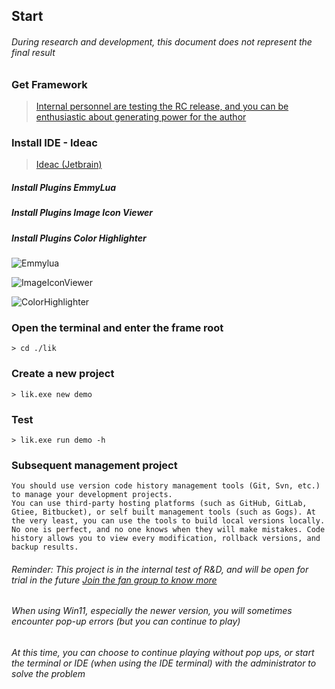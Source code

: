 ## Start

###### During research and development, this document does not represent the final result

### Get Framework

> <a target="_blank" href="https://afdian.net/a/hunzsig">Internal personnel are testing the RC release, and you can be enthusiastic about generating power for the author</a>

### Install IDE - Ideac

> <a target="_blank" href="https://www.jetbrains.com/idea/download/#section=windows">Ideac (Jetbrain)</a>

##### Install Plugins EmmyLua

##### Install Plugins Image Icon Viewer

##### Install Plugins Color Highlighter

![Emmylua](/assets/emmylua.png)

![ImageIconViewer](/assets/imageIconViewer.png)

![ColorHighlighter](/assets/colorHighlighter.png)

### Open the terminal and enter the frame root

```
> cd ./lik
```

### Create a new project

```
> lik.exe new demo
```

### Test

```
> lik.exe run demo -h
```

### Subsequent management project

```text
You should use version code history management tools (Git, Svn, etc.) to manage your development projects.
You can use third-party hosting platforms (such as GitHub, GitLab, Gtiee, Bitbucket), or self built management tools (such as Gogs). At the very least, you can use the tools to build local versions locally.
No one is perfect, and no one knows when they will make mistakes. Code history allows you to view every modification, rollback versions, and backup results.
```

###### Reminder: This project is in the internal test of R&D, and will be open for trial in the future <a target="_blank" href="https://afdian.net/a/hunzsig">Join the fan group to know more</a>

###### When using Win11, especially the newer version, you will sometimes encounter pop-up errors (but you can continue to play)

###### At this time, you can choose to continue playing without pop ups, or start the terminal or IDE (when using the IDE terminal) with the administrator to solve the problem
